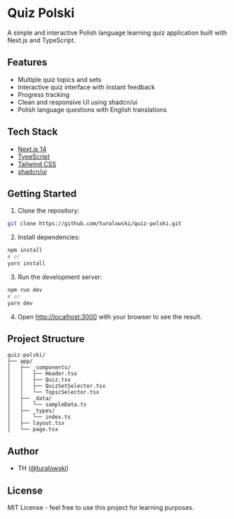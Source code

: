 # Quiz Polski

A simple and interactive Polish language learning quiz application built with Next.js and TypeScript.

## Features

- Multiple quiz topics and sets
- Interactive quiz interface with instant feedback
- Progress tracking
- Clean and responsive UI using shadcn/ui
- Polish language questions with English translations

## Tech Stack

- [Next.js 14](https://nextjs.org/)
- [TypeScript](https://www.typescriptlang.org/)
- [Tailwind CSS](https://tailwindcss.com/)
- [shadcn/ui](https://ui.shadcn.com/)

## Getting Started

1. Clone the repository:
```bash
git clone https://github.com/turalowski/quiz-polski.git
```

2. Install dependencies:
```bash
npm install
# or
yarn install
```

3. Run the development server:
```bash
npm run dev
# or
yarn dev
```

4. Open [http://localhost:3000](http://localhost:3000) with your browser to see the result.

## Project Structure

```
quiz-polski/
├── app/
│   ├── _components/
│   │   ├── Header.tsx
│   │   ├── Quiz.tsx
│   │   ├── QuizSetSelector.tsx
│   │   └── TopicSelector.tsx
│   ├── _data/
│   │   └── sampleData.ts
│   ├── _types/
│   │   └── index.ts
│   ├── layout.tsx
│   └── page.tsx
```

## Author

- TH ([@turalowski](https://github.com/turalowski))

## License

MIT License - feel free to use this project for learning purposes.
